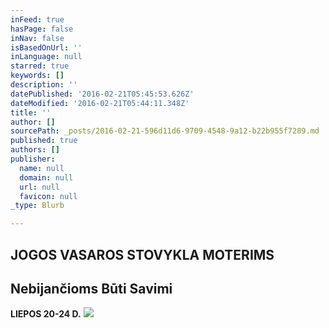 ```yaml
---
inFeed: true
hasPage: false
inNav: false
isBasedOnUrl: ''
inLanguage: null
starred: true
keywords: []
description: ''
datePublished: '2016-02-21T05:45:53.626Z'
dateModified: '2016-02-21T05:44:11.348Z'
title: ''
author: []
sourcePath: _posts/2016-02-21-596d11d6-9709-4548-9a12-b22b955f7289.md
published: true
authors: []
publisher:
  name: null
  domain: null
  url: null
  favicon: null
_type: Blurb

---
```

## JOGOS VASAROS STOVYKLA MOTERIMS 

## Nebijančioms Būti Savimi

**LIEPOS 20-24 D.**
![](https://s3-us-west-2.amazonaws.com/the-grid-img/p/bbe62f840d197a8695666c53043b58906ebd8eef.jpg)